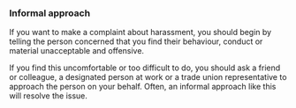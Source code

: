 ###  Informal approach

If you want to make a complaint about harassment, you should begin by telling
the person concerned that you find their behaviour, conduct or material
unacceptable and offensive.

If you find this uncomfortable or too difficult to do, you should ask a friend
or colleague, a designated person at work or a trade union representative to
approach the person on your behalf. Often, an informal approach like this will
resolve the issue.
